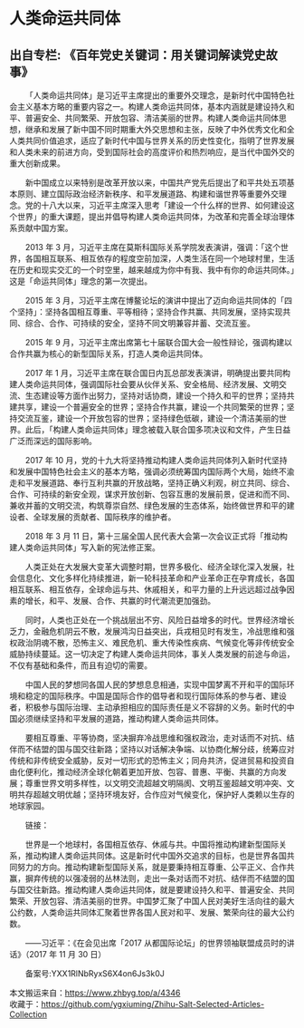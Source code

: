 # 人类命运共同体  
## 出自专栏: 《百年党史关键词：用关键词解读党史故事》  
&emsp;&emsp;「人类命运共同体」是习近平主席提出的重要外交理念，是新时代中国特色社会主义基本方略的重要内容之一。构建人类命运共同体，基本内涵就是建设持久和平、普遍安全、共同繁荣、开放包容、清洁美丽的世界。构建人类命运共同体思想，继承和发展了新中国不同时期重大外交思想和主张，反映了中外优秀文化和全人类共同价值追求，适应了新时代中国与世界关系的历史性变化，指明了世界发展和人类未来的前进方向，受到国际社会的高度评价和热烈响应，是当代中国外交的重大创新成果。  
  
&emsp;&emsp;新中国成立以来特别是改革开放以来，中国共产党先后提出了和平共处五项基本原则、建立国际政治经济新秩序、和平发展道路、构建和谐世界等重要外交理念。党的十八大以来，习近平主席深入思考「建设一个什么样的世界、如何建设这个世界」的重大课题，提出并倡导构建人类命运共同体，为改革和完善全球治理体系贡献中国方案。  
  
&emsp;&emsp;2013 年 3 月，习近平主席在莫斯科国际关系学院发表演讲，强调：「这个世界，各国相互联系、相互依存的程度空前加深，人类生活在同一个地球村里，生活在历史和现实交汇的一个时空里，越来越成为你中有我、我中有你的命运共同体。」这是「命运共同体」理念的第一次提出。  
  
&emsp;&emsp;2015 年 3 月，习近平主席在博鳌论坛的演讲中提出了迈向命运共同体的「四个坚持」：坚持各国相互尊重、平等相待；坚持合作共赢、共同发展，坚持实现共同、综合、合作、可持续的安全，坚持不同文明兼容并蓄、交流互鉴。  
  
&emsp;&emsp;2015 年 9 月，习近平主席出席第七十届联合国大会一般性辩论，强调构建以合作共赢为核心的新型国际关系，打造人类命运共同体。  
  
&emsp;&emsp;2017 年 1 月，习近平主席在联合国日内瓦总部发表演讲，明确提出要共同构建人类命运共同体，强调国际社会要从伙伴关系、安全格局、经济发展、文明交流、生态建设等方面作出努力，坚持对话协商，建设一个持久和平的世界；坚持共建共享，建设一个普遍安全的世界；坚持合作共赢，建设一个共同繁荣的世界；坚持交流互鉴，建设一个开放包容的世界；坚持绿色低碳，建设一个清洁美丽的世界。此后，「构建人类命运共同体」理念被载入联合国多项决议和文件，产生日益广泛而深远的国际影响。  
  
&emsp;&emsp;2017 年 10 月，党的十九大将坚持推动构建人类命运共同体列入新时代坚持和发展中国特色社会主义的基本方略，强调必须统筹国内国际两个大局，始终不渝走和平发展道路、奉行互利共赢的开放战略，坚持正确义利观，树立共同、综合、合作、可持续的新安全观，谋求开放创新、包容互惠的发展前景，促进和而不同、兼收并蓄的文明交流，构筑尊崇自然、绿色发展的生态体系，始终做世界和平的建设者、全球发展的贡献者、国际秩序的维护者。  
  
&emsp;&emsp;2018 年 3 月 11 日，第十三届全国人民代表大会第一次会议正式将「推动构建人类命运共同体」写入新的宪法修正案。  
  
&emsp;&emsp;人类正处在大发展大变革大调整时期，世界多极化、经济全球化深入发展，社会信息化、文化多样化持续推进，新一轮科技革命和产业革命正在孕育成长，各国相互联系、相互依存，全球命运与共、休戚相关，和平力量的上升远远超过战争因素的增长，和平、发展、合作、共赢的时代潮流更加强劲。  
  
&emsp;&emsp;同时，人类也正处在一个挑战层出不穷、风险日益增多的时代。世界经济增长乏力，金融危机阴云不散，发展鸿沟日益突出，兵戎相见时有发生，冷战思维和强权政治阴魂不散，恐怖主义、难民危机、重大传染性疾病、气候变化等非传统安全威胁持续蔓延。这一切决定了构建人类命运共同体，事关人类发展的前途与命运，不仅有基础和条件，而且有迫切的需要。  
  
&emsp;&emsp;中国人民的梦想同各国人民的梦想息息相通，实现中国梦离不开和平的国际环境和稳定的国际秩序。中国是国际合作的倡导者和现行国际体系的参与者、建设者，积极参与国际治理、主动承担相应的国际责任是义不容辞的义务。新时代的中国必须继续坚持和平发展的道路，推动构建人类命运共同体。  
  
&emsp;&emsp;要相互尊重、平等协商，坚决摒弃冷战思维和强权政治，走对话而不对抗、结伴而不结盟的国与国交往新路；坚持以对话解决争端、以协商化解分歧，统筹应对传统和非传统安全威胁，反对一切形式的恐怖主义；同舟共济，促进贸易和投资自由化便利化，推动经济全球化朝着更加开放、包容、普惠、平衡、共赢的方向发展；尊重世界文明多样性，以文明交流超越文明隔阂、文明互鉴超越文明冲突、文明共存超越文明优越；坚持环境友好，合作应对气候变化，保护好人类赖以生存的地球家园。  
  
&emsp;&emsp;链接：  
  
&emsp;&emsp;世界是一个地球村，各国相互依存、休戚与共。中国将推动构建新型国际关系，推动构建人类命运共同体。这是新时代中国外交追求的目标，也是世界各国共同努力的方向。推动构建新型国际关系，就是要秉持相互尊重、公平正义、合作共赢，摒弃传统的以强凌弱的丛林法则，走出一条对话而不对抗、结伴而不结盟的国与国交往新路。推动构建人类命运共同体，就是要建设持久和平、普遍安全、共同繁荣、开放包容、清洁美丽的世界。中国梦汇聚了中国人民对美好生活向往的最大公约数，人类命运共同体汇聚着世界各国人民对和平、发展、繁荣向往的最大公约数。  
  
&emsp;&emsp;——习近平：《在会见出席「2017 从都国际论坛」的世界领袖联盟成员时的讲话》（2017 年 11 月 30 日）  
  
&emsp;&emsp;备案号:YXX1RlNbRyxS6X4on6Js3k0J  
  
本文搬运来自：https://www.zhbyg.top/a/4346  
 收藏于：https://github.com/ygxiuming/Zhihu-Salt-Selected-Articles-Collection